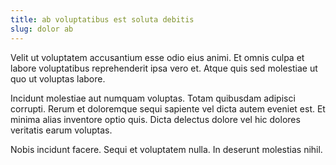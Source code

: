 ```yaml
---
title: ab voluptatibus est soluta debitis
slug: dolor ab
---
```


Velit ut voluptatem accusantium esse odio eius animi. Et omnis culpa et labore voluptatibus reprehenderit ipsa vero et. Atque quis sed molestiae ut quo ut voluptas labore.

Incidunt molestiae aut numquam voluptas. Totam quibusdam adipisci corrupti. Rerum et doloremque sequi sapiente vel dicta autem eveniet est. Et minima alias inventore optio quis. Dicta delectus dolore vel hic dolores veritatis earum voluptas.

Nobis incidunt facere. Sequi et voluptatem nulla. In deserunt molestias nihil.
